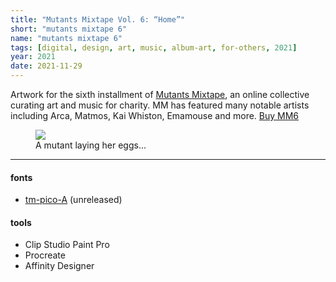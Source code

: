 ```yaml
---
title: "Mutants Mixtape Vol. 6: “Home”"
short: "mutants mixtape 6"
name: "mutants mixtape 6"
tags: [digital, design, art, music, album-art, for-others, 2021]
year: 2021
date: 2021-11-29
---
```


Artwork for the sixth installment of [Mutants Mixtape](https://mutants1000000.bandcamp.com/), an online collective curating art and music for charity. MM has featured many notable artists including Arca, Matmos, Kai Whiston, Emamouse and more. [Buy MM6](https://mutants1000000.bandcamp.com/album/mutants-vol-6-home)

<figure>
  <img src="{{ site.baseurl }}/assets/img/mm6.png" style="margin-top:0">
  <figcaption>A mutant laying her eggs...</figcaption>
</figure>

* * *

#### fonts
- [tm-pico-A](/work/type/#pico-a) (unreleased)

#### tools
- Clip Studio Paint Pro
- Procreate
- Affinity Designer